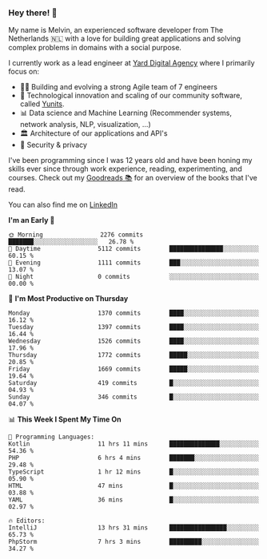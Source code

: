 ### Hey there! 👋

My name is Melvin, an experienced software developer from The Netherlands 🇳🇱 with a love for building great applications and solving complex problems in domains with a social purpose. 

I currently work as a lead engineer at [Yard Digital Agency](https://github.com/yardinternet) where I primarily focus on:

* 👏🏼 Building and evolving a strong Agile team of 7 engineers
* 🚀 Technological innovation and scaling of our community software, called [Yunits](https://www.yunits.com/).
* 📊 Data science and Machine Learning (Recommender systems, network analysis, NLP, visualization, ...)
* 🏛 Architecture of our applications and API's
* 🔐 Security & privacy

I've been programming since I was 12 years old and have been honing my skills ever since through work experience, reading, experimenting, and courses.
Check out my [Goodreads 📚](https://goodreads.com/melvinkoopmans) for an overview of the books that I've read. 

You can also find me on [LinkedIn](https://www.linkedin.com/in/melvinkoopmans)

<!--START_SECTION:waka-->
**I'm an Early 🐤** 

```text
🌞 Morning                2276 commits        ███████░░░░░░░░░░░░░░░░░░   26.78 % 
🌆 Daytime                5112 commits        ███████████████░░░░░░░░░░   60.15 % 
🌃 Evening                1111 commits        ███░░░░░░░░░░░░░░░░░░░░░░   13.07 % 
🌙 Night                  0 commits           ░░░░░░░░░░░░░░░░░░░░░░░░░   00.00 % 
```
📅 **I'm Most Productive on Thursday** 

```text
Monday                   1370 commits        ████░░░░░░░░░░░░░░░░░░░░░   16.12 % 
Tuesday                  1397 commits        ████░░░░░░░░░░░░░░░░░░░░░   16.44 % 
Wednesday                1526 commits        ████░░░░░░░░░░░░░░░░░░░░░   17.96 % 
Thursday                 1772 commits        █████░░░░░░░░░░░░░░░░░░░░   20.85 % 
Friday                   1669 commits        █████░░░░░░░░░░░░░░░░░░░░   19.64 % 
Saturday                 419 commits         █░░░░░░░░░░░░░░░░░░░░░░░░   04.93 % 
Sunday                   346 commits         █░░░░░░░░░░░░░░░░░░░░░░░░   04.07 % 
```


📊 **This Week I Spent My Time On** 

```text
💬 Programming Languages: 
Kotlin                   11 hrs 11 mins      ██████████████░░░░░░░░░░░   54.36 % 
PHP                      6 hrs 4 mins        ███████░░░░░░░░░░░░░░░░░░   29.48 % 
TypeScript               1 hr 12 mins        █░░░░░░░░░░░░░░░░░░░░░░░░   05.90 % 
HTML                     47 mins             █░░░░░░░░░░░░░░░░░░░░░░░░   03.88 % 
YAML                     36 mins             █░░░░░░░░░░░░░░░░░░░░░░░░   02.97 % 

🔥 Editors: 
IntelliJ                 13 hrs 31 mins      ████████████████░░░░░░░░░   65.73 % 
PhpStorm                 7 hrs 3 mins        █████████░░░░░░░░░░░░░░░░   34.27 % 
```


<!--END_SECTION:waka-->
